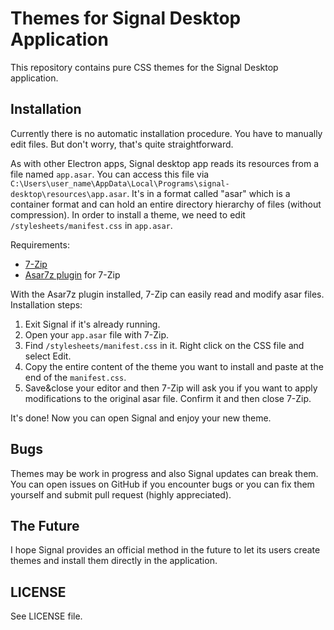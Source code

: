 # Themes for Signal Desktop Application

This repository contains pure CSS themes for the Signal Desktop application.

## Installation

Currently there is no automatic installation procedure. You have to manually edit
files. But don't worry, that's quite straightforward.

As with other Electron apps, Signal desktop app reads its resources from a file
named `app.asar`. You can access this file via
`C:\Users\user_name\AppData\Local\Programs\signal-desktop\resources\app.asar`. It's
in a format called "asar" which is a container format and can hold an entire
directory hierarchy of files (without compression). In order to install a theme,
we need to edit `/stylesheets/manifest.css` in `app.asar`.

Requirements:

* [7-Zip](https://www.7-zip.org/)
* [Asar7z plugin](https://www.tc4shell.com/en/7zip/asar/) for 7-Zip

With the Asar7z plugin installed, 7-Zip can easily read and modify asar files.
Installation steps:

1. Exit Signal if it's already running.
2. Open your `app.asar` file with 7-Zip.
3. Find `/stylesheets/manifest.css` in it. Right click on the CSS file and select Edit.
4. Copy the entire content of the theme you want to install and paste at the end of
   the `manifest.css`.
5. Save&close your editor and then 7-Zip will ask you if you want to apply
   modifications to the original asar file. Confirm it and then close 7-Zip.

It's done! Now you can open Signal and enjoy your new theme.

## Bugs

Themes may be work in progress and also Signal updates can break them. You can
open issues on GitHub if you encounter bugs or you can fix them yourself and submit
pull request (highly appreciated).

## The Future

I hope Signal provides an official method in the future to let its users create
themes and install them directly in the application.

## LICENSE

See LICENSE file.
